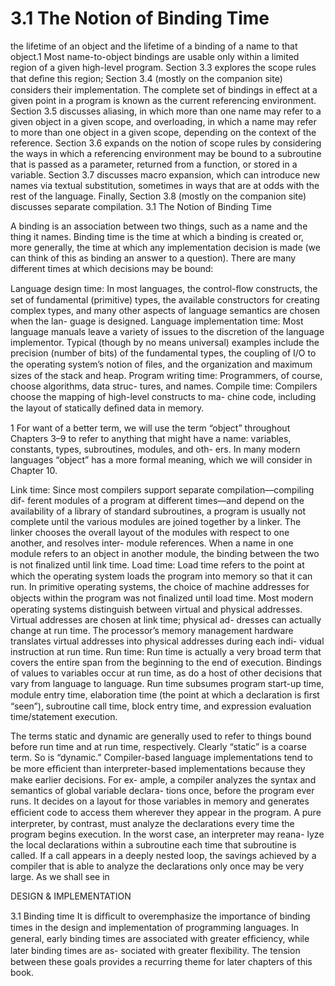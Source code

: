 # 3.1 The Notion of Binding Time

the lifetime of an object and the lifetime of a binding of a name to that object.1 Most name-to-object bindings are usable only within a limited region of a given high-level program. Section 3.3 explores the scope rules that deﬁne this region; Section 3.4 (mostly on the companion site) considers their implementation. The complete set of bindings in effect at a given point in a program is known as the current referencing environment. Section 3.5 discusses aliasing, in which more than one name may refer to a given object in a given scope, and overloading, in which a name may refer to more than one object in a given scope, depending on the context of the reference. Section 3.6 expands on the notion of scope rules by considering the ways in which a referencing environment may be bound to a subroutine that is passed as a parameter, returned from a function, or stored in a variable. Section 3.7 discusses macro expansion, which can introduce new names via textual substitution, sometimes in ways that are at odds with the rest of the language. Finally, Section 3.8 (mostly on the companion site) discusses separate compilation. 3.1 The Notion of Binding Time

A binding is an association between two things, such as a name and the thing it names. Binding time is the time at which a binding is created or, more generally, the time at which any implementation decision is made (we can think of this as binding an answer to a question). There are many different times at which decisions may be bound:

Language design time: In most languages, the control-ﬂow constructs, the set of fundamental (primitive) types, the available constructors for creating complex types, and many other aspects of language semantics are chosen when the lan- guage is designed. Language implementation time: Most language manuals leave a variety of issues to the discretion of the language implementor. Typical (though by no means universal) examples include the precision (number of bits) of the fundamental types, the coupling of I/O to the operating system’s notion of ﬁles, and the organization and maximum sizes of the stack and heap. Program writing time: Programmers, of course, choose algorithms, data struc- tures, and names. Compile time: Compilers choose the mapping of high-level constructs to ma- chine code, including the layout of statically deﬁned data in memory.

1 For want of a better term, we will use the term “object” throughout Chapters 3–9 to refer to anything that might have a name: variables, constants, types, subroutines, modules, and oth- ers. In many modern languages “object” has a more formal meaning, which we will consider in Chapter 10.

Link time: Since most compilers support separate compilation—compiling dif- ferent modules of a program at different times—and depend on the availability of a library of standard subroutines, a program is usually not complete until the various modules are joined together by a linker. The linker chooses the overall layout of the modules with respect to one another, and resolves inter- module references. When a name in one module refers to an object in another module, the binding between the two is not ﬁnalized until link time. Load time: Load time refers to the point at which the operating system loads the program into memory so that it can run. In primitive operating systems, the choice of machine addresses for objects within the program was not ﬁnalized until load time. Most modern operating systems distinguish between virtual and physical addresses. Virtual addresses are chosen at link time; physical ad- dresses can actually change at run time. The processor’s memory management hardware translates virtual addresses into physical addresses during each indi- vidual instruction at run time. Run time: Run time is actually a very broad term that covers the entire span from the beginning to the end of execution. Bindings of values to variables occur at run time, as do a host of other decisions that vary from language to language. Run time subsumes program start-up time, module entry time, elaboration time (the point at which a declaration is ﬁrst “seen”), subroutine call time, block entry time, and expression evaluation time/statement execution.

The terms static and dynamic are generally used to refer to things bound before run time and at run time, respectively. Clearly “static” is a coarse term. So is “dynamic.” Compiler-based language implementations tend to be more efﬁcient than interpreter-based implementations because they make earlier decisions. For ex- ample, a compiler analyzes the syntax and semantics of global variable declara- tions once, before the program ever runs. It decides on a layout for those variables in memory and generates efﬁcient code to access them wherever they appear in the program. A pure interpreter, by contrast, must analyze the declarations every time the program begins execution. In the worst case, an interpreter may reana- lyze the local declarations within a subroutine each time that subroutine is called. If a call appears in a deeply nested loop, the savings achieved by a compiler that is able to analyze the declarations only once may be very large. As we shall see in

DESIGN & IMPLEMENTATION

3.1 Binding time It is difﬁcult to overemphasize the importance of binding times in the design and implementation of programming languages. In general, early binding times are associated with greater efﬁciency, while later binding times are as- sociated with greater ﬂexibility. The tension between these goals provides a recurring theme for later chapters of this book.

